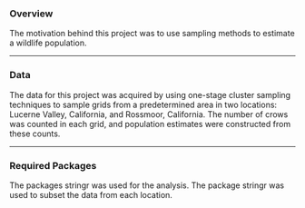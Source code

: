 ### Overview
The motivation behind this project was to use sampling methods to estimate a wildlife population.
___
### Data
The data for this project was acquired by using one-stage cluster sampling techniques to sample grids from a predetermined area in two locations: Lucerne Valley, California, and Rossmoor, California. The number of crows was counted in each grid, and population estimates were constructed from these counts.
___
### Required Packages
The packages stringr was used for the analysis. The package stringr was used to subset the data from each location.
